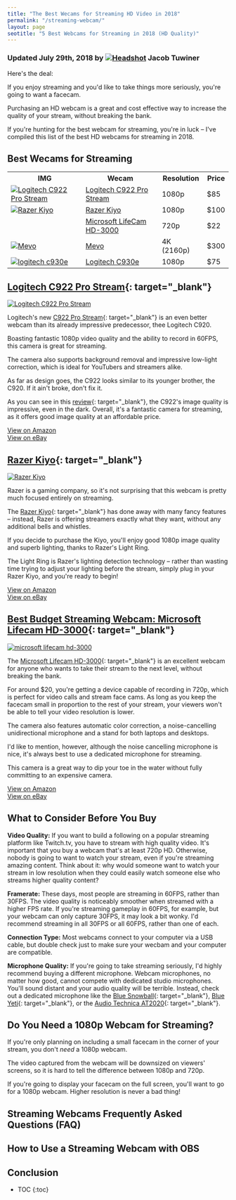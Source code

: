 ```yaml
---
title: "The Best Wecams for Streaming HD Video in 2018"
permalink: "/streaming-webcam/"
layout: page
seotitle: "5 Best Webcams for Streaming in 2018 (HD Quality)" 
---
```

<h3 class="page-subtitle">
	Updated July 29th, 2018 by 
	<a href="/about/"><img src="/img/profile/close.jpg" class="circle" alt="Headshot"></a>
	Jacob Tuwiner
</h3>

Here's the deal: 

If you enjoy streaming and you'd like to take things more seriously, you're going to want a facecam. 

Purchasing an HD webcam is a great and cost effective way to increase the quality of your stream, without breaking the bank. 

If you're hunting for the best webcam for streaming, you're in luck – I've compiled this list of the best HD webcams for streaming in 2018. 

## Best Wecams for Streaming 

<table class="basic-table" align="center">
	<tr>
		<th>IMG</th>
		<th>Wecam</th>
		<th>Resolution</th>
		<th>Price</th>
	</tr>
	<tr>
		<td><a target="_blank" href="https://amzn.to/2Ka2O8T"><img alt="Logitech C922 Pro Stream" class="table-image" src="/img/streaming-webcam/logitech-c922.jpg" /></a></td>
		<td><a target="_blank" href="https://amzn.to/2Ka2O8T">Logitech C922 Pro Stream</a></td>
		<td>1080p</td>
		<td>$85</td>
	</tr>
	<tr>
		<td><a target="_blank" href="https://amzn.to/2NYlhrf"><img alt="Razer Kiyo" class="table-image" src="/img/streaming-webcam/razer-kiyo.jpg" /></a></td>
		<td><a target="_blank" href="https://amzn.to/2NYlhrf">Razer Kiyo</a></td>
		<td>1080p</td>
		<td>$100</td>
	</tr>
	<tr>
		<td><a target="_blank" href="https://amzn.to/2M7bqir"><img alt="" class="table-image" src="/img/streaming-webcam/microsoft-lifecam-hd-3000.jpg" /></a></td>
		<td><a target="_blank" href="https://amzn.to/2M7bqir">Microsoft LifeCam HD-3000</a></td>
		<td>720p</td>
		<td>$22</td>
	</tr>
	<tr>
		<td><a target="_blank" href="https://amzn.to/2Ma4lxG"><img alt="Mevo" class="table-image" src="/img/streaming-webcam/mevo.png" /></a></td>
		<td><a target="_blank" href="https://amzn.to/2Ma4lxG">Mevo</a></td>
		<td>4K (2160p)</td>
		<td>$300</td>
	</tr>
	<tr>
		<td><a target="_blank" href="https://amzn.to/2v5hYaN"><img alt="logitech c930e" class="table-image" src="/img/streaming-webcam/logitech-c930e.png" /></a></td>
		<td><a target="_blank" href="https://amzn.to/2v5hYaN">Logitech C930e</a></td>
		<td>1080p</td>
		<td>$75</td>
	</tr>
</table>

## [Logitech C922 Pro Stream](https://amzn.to/2Ka2O8T){: target="_blank"}
<a target="_blank" href="https://amzn.to/2Ka2O8T"><img alt="Logitech C922 Pro Stream" class="img-right img-small" src="/img/streaming-webcam/logitech-c922.jpg" /></a>

Logitech's new [C922 Pro Stream](https://amzn.to/2Ka2O8T){: target="_blank"} is an even better webcam than its already impressive predecessor, thee Logitech C920. 

Boasting fantastic 1080p video quality and the ability to record in 60FPS, this camera is great for streaming. 

The camera also supports background removal and impressive low-light correction, which is ideal for YouTubers and streamers alike. 

As far as design goes, the C922 looks similar to its younger brother, the C920. If it ain't broke, don't fix it. 

As you can see in this [review](https://www.pcworld.com/article/3127780/consumer-electronics/logitech-c922-review-like-the-c920-it-replaces-this-webcam-gets-the-job-done.html){: target="_blank"}, the C922's image quality is impressive, even in the dark. Overall, it's a fantastic camera for streaming, as it offers good image quality at an affordable price. 

<div class="button-wrapper">
	<a class="cta-button buy-button" target="_blank" href="https://amzn.to/2Ka2O8T">View on Amazon</a>
	<br>
	<a class="cta-button learn-button" href="http://rover.ebay.com/rover/1/711-53200-19255-0/1?icep_ff3=9&pub=5575177097&toolid=10001&campid=5338349767&customid=&icep_uq=logitech+c922+pro+stream&icep_sellerId=&icep_ex_kw=&icep_sortBy=12&icep_catId=&icep_minPrice=&icep_maxPrice=&ipn=psmain&icep_vectorid=229466&kwid=902099&mtid=824&kw=lg">View on eBay</a>
</div>

## [Razer Kiyo](https://amzn.to/2NYlhrf){: target="_blank"}
<a target="_blank" href="https://amzn.to/2NYlhrf"><img alt="Razer Kiyo" class="img-right img-small" src="/img/streaming-webcam/razer-kiyo.jpg" /></a>

Razer is a gaming company, so it's not surprising that this webcam is pretty much focused entirely on streaming. 

The [Razer Kiyo](https://amzn.to/2NYlhrf){: target="_blank"} has done away with many fancy features – instead, Razer is offering streamers exactly what they want, without any additional bells and whistles. 

If you decide to purchase the Kiyo, you'll enjoy good 1080p image quality and superb lighting, thanks to Razer's Light Ring. 

The Light Ring is Razer's lighting detection technology – rather than wasting time trying to adjust your lighting before the stream, simply plug in your Razer Kiyo, and you're ready to begin! 

<div class="button-wrapper">
	<a class="cta-button buy-button" target="_blank" href="https://amzn.to/2NYlhrf">View on Amazon</a>
	<br>
	<a class="cta-button learn-button" href="http://rover.ebay.com/rover/1/711-53200-19255-0/1?icep_ff3=9&pub=5575177097&toolid=10001&campid=5338349767&customid=&icep_uq=razer+kiyo&icep_sellerId=&icep_ex_kw=&icep_sortBy=12&icep_catId=&icep_minPrice=&icep_maxPrice=&ipn=psmain&icep_vectorid=229466&kwid=902099&mtid=824&kw=lg">View on eBay</a>
</div>

## [Best Budget Streaming Webcam: Microsoft Lifecam HD-3000](https://amzn.to/2M7bqir){: target="_blank"}
<a target="_blank" href="https://amzn.to/2M7bqir"><img alt="microsoft lifecam hd-3000" class="img-small img-right" src="/img/streaming-webcam/microsoft-lifecam-hd-3000.jpg" /></a>

The [Microsoft Lifecam HD-3000](https://amzn.to/2M7bqir){: target="_blank"} is an excellent webcam for anyone who wants to take their stream to the next level, without breaking the bank. 

For around $20, you're getting a device capable of recording in 720p, which is perfect for video calls and stream face cams. As long as you keep the facecam small in proportion to the rest of your stream, your viewers won't be able to tell your video resolution is lower. 

The camera also features automatic color correction, a noise-cancelling unidirectional microphone and a stand for both laptops and desktops. 

I'd like to mention, however, although the noise cancelling microphone is nice, it's always best to use a dedicated microphone for streaming.

This camera is a great way to dip your toe in the water without fully committing to an expensive camera. 

<div class="button-wrapper">
	<a class="cta-button buy-button" target="_blank" href="https://amzn.to/2M7bqir">View on Amazon</a>
	<br>
	<a class="cta-button learn-button" href="http://rover.ebay.com/rover/1/711-53200-19255-0/1?icep_ff3=9&pub=5575177097&toolid=10001&campid=5338349767&customid=&icep_uq=microsoft+lifecam+hd-3000&icep_sellerId=&icep_ex_kw=&icep_sortBy=12&icep_catId=&icep_minPrice=&icep_maxPrice=&ipn=psmain&icep_vectorid=229466&kwid=902099&mtid=824&kw=lg">View on eBay</a>
</div>

## What to Consider Before You Buy

**Video Quality:** If you want to build a following on a popular streaming platform like Twitch.tv, you have to stream with high quality video. It's important that you buy a webcam that's at least 720p HD. Otherwise, nobody is going to want to watch your stream, even if you're streaming amazing content. Think about it: why would someone want to watch your stream in low resolution when they could easily watch someone else who streams higher quality content?

**Framerate:** These days, most people are streaming in 60FPS, rather than 30FPS. The video quality is noticeably smoother when streamed with a higher FPS rate. If you're streaming gameplay in 60FPS, for example, but your webcam can only capture 30FPS, it may look a bit wonky. I'd recommend streaming in all 30FPS or all 60FPS, rather than one of each. 

**Connection Type:** Most webcams connect to your computer via a USB cable, but double check just to make sure your wecbam and your computer are compatible. 

**Microphone Quality:** If you're going to take streaming seriously, I'd highly recommend buying a different microphone. Webcam microphones, no matter how good, cannot compete with dedicated studio microphones. You'll sound distant and your audio quality will be terrible. Instead, check out a dedicated microphone like the [Blue Snowball](https://amzn.to/2uYS20g){: target="_blank"}, [Blue Yeti](https://amzn.to/2mV94YJ){: target="_blank"}, or the [Audio Technica AT2020](https://amzn.to/2uX7j1A){: target="_blank"}. 

## Do You Need a 1080p Webcam for Streaming? 

If you're only planning on including a small facecam in the corner of your stream, you don't *need* a 1080p webcam. 

The video captured from the webcam will be downsized on viewers' screens, so it is hard to tell the difference between 1080p and 720p. 

If you're going to display your facecam on the full screen, you'll want to go for a 1080p webcam. Higher resolution is never a bad thing!

## Streaming Webcams Frequently Asked Questions (FAQ)

## How to Use a Streaming Webcam with OBS 

## Conclusion

* TOC
{:toc}